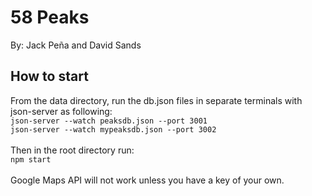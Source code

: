 # 58 Peaks
By: Jack Peña and David Sands

## How to start
From the data directory, run the db.json files in separate terminals with json-server as following:\
`json-server --watch peaksdb.json --port 3001`\
`json-server --watch mypeaksdb.json --port 3002`\
\
Then in the root directory run:\
`npm start`\
\
Google Maps API will not work unless you have a key of your own.

